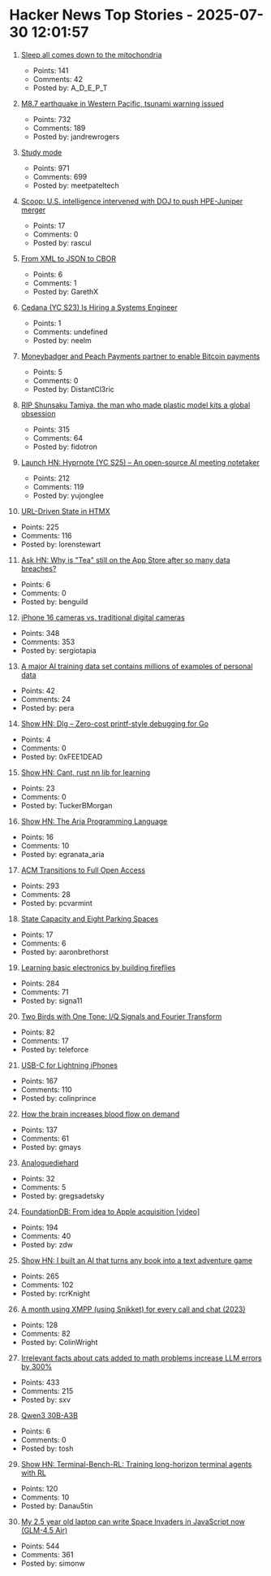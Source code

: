 # Hacker News Top Stories - 2025-07-30 12:01:57

1. [Sleep all comes down to the mitochondria](https://www.science.org/content/blog-post/it-all-comes-down-mitochondria)
   - Points: 141
   - Comments: 42
   - Posted by: A_D_E_P_T

2. [M8.7 earthquake in Western Pacific, tsunami warning issued](https://earthquake.usgs.gov/earthquakes/eventpage/us6000qw60/executive)
   - Points: 732
   - Comments: 189
   - Posted by: jandrewrogers

3. [Study mode](https://openai.com/index/chatgpt-study-mode/)
   - Points: 971
   - Comments: 699
   - Posted by: meetpateltech

4. [Scoop: U.S. intelligence intervened with DOJ to push HPE-Juniper merger](https://www.axios.com/2025/07/30/merger-hpe-juniper-networks-national-security)
   - Points: 17
   - Comments: 0
   - Posted by: rascul

5. [From XML to JSON to CBOR](https://cborbook.com/introduction/from_xml_to_json_to_cbor.html)
   - Points: 6
   - Comments: 1
   - Posted by: GarethX

6. [Cedana (YC S23) Is Hiring a Systems Engineer](https://www.ycombinator.com/companies/cedana/jobs/zRmK2by-systems-engineer-advanced-orchestration)
   - Points: 1
   - Comments: undefined
   - Posted by: neelm

7. [Moneybadger and Peach Payments partner to enable Bitcoin payments](https://bitcoinke.io/2025/07/moneybadger-peach-payments-partnership/)
   - Points: 5
   - Comments: 0
   - Posted by: DistantCl3ric

8. [RIP Shunsaku Tamiya, the man who made plastic model kits a global obsession](https://JapaneseNostalgicCar.com/rip-shunsaku-tamiya-plastic-model-kits/)
   - Points: 315
   - Comments: 64
   - Posted by: fidotron

9. [Launch HN: Hyprnote (YC S25) – An open-source AI meeting notetaker](undefined)
   - Points: 212
   - Comments: 119
   - Posted by: yujonglee

10. [URL-Driven State in HTMX](https://www.lorenstew.art/blog/bookmarkable-by-design-url-state-htmx/)
   - Points: 225
   - Comments: 116
   - Posted by: lorenstewart

11. [Ask HN: Why is "Tea" still on the App Store after so many data breaches?](undefined)
   - Points: 6
   - Comments: 0
   - Posted by: benguild

12. [iPhone 16 cameras vs. traditional digital cameras](https://candid9.com/phone-camera/)
   - Points: 348
   - Comments: 353
   - Posted by: sergiotapia

13. [A major AI training data set contains millions of examples of personal data](https://www.technologyreview.com/2025/07/18/1120466/a-major-ai-training-data-set-contains-millions-of-examples-of-personal-data/)
   - Points: 42
   - Comments: 24
   - Posted by: pera

14. [Show HN: Dlg – Zero-cost printf-style debugging for Go](https://github.com/vvvvv/dlg)
   - Points: 4
   - Comments: 0
   - Posted by: 0xFEE1DEAD

15. [Show HN: Cant, rust nn lib for learning](https://github.com/TuckerBMorgan/can-t)
   - Points: 23
   - Comments: 0
   - Posted by: TuckerBMorgan

16. [Show HN: The Aria Programming Language](https://github.com/egranata/aria)
   - Points: 16
   - Comments: 10
   - Posted by: egranata_aria

17. [ACM Transitions to Full Open Access](https://www.acm.org/publications/openaccess)
   - Points: 293
   - Comments: 28
   - Posted by: pcvarmint

18. [State Capacity and Eight Parking Spaces](https://www.brethorsting.com/blog/2025/07/state-capacity-and-eight-parking-spaces/)
   - Points: 17
   - Comments: 6
   - Posted by: aaronbrethorst

19. [Learning basic electronics by building fireflies](http://a64.in/posts/learning-basic-electronics-by-building-fireflies/)
   - Points: 284
   - Comments: 71
   - Posted by: signa11

20. [Two Birds with One Tone: I/Q Signals and Fourier Transform](https://wirelesspi.com/two-birds-with-one-tone-i-q-signals-and-fourier-transform-part-1/)
   - Points: 82
   - Comments: 17
   - Posted by: teleforce

21. [USB-C for Lightning iPhones](https://obsoless.com/products/iph0n3-usb-c-protection-case)
   - Points: 167
   - Comments: 110
   - Posted by: colinprince

22. [How the brain increases blood flow on demand](https://hms.harvard.edu/news/how-brain-increases-blood-flow-demand)
   - Points: 137
   - Comments: 61
   - Posted by: gmays

23. [Analoguediehard](http://www.analoguediehard.com/)
   - Points: 32
   - Comments: 5
   - Posted by: gregsadetsky

24. [FoundationDB: From idea to Apple acquisition [video]](https://www.youtube.com/watch?v=C1nZzQqcPZw)
   - Points: 194
   - Comments: 40
   - Posted by: zdw

25. [Show HN: I built an AI that turns any book into a text adventure game](https://www.kathaaverse.com/)
   - Points: 265
   - Comments: 102
   - Posted by: rcrKnight

26. [A month using XMPP (using Snikket) for every call and chat (2023)](https://neilzone.co.uk/2023/08/a-month-using-xmpp-using-snikket-for-every-call-and-chat/)
   - Points: 128
   - Comments: 82
   - Posted by: ColinWright

27. [Irrelevant facts about cats added to math problems increase LLM errors by 300%](https://www.science.org/content/article/scienceadviser-cats-confuse-ai)
   - Points: 433
   - Comments: 215
   - Posted by: sxv

28. [Qwen3 30B-A3B](https://huggingface.co/Qwen/Qwen3-30B-A3B-Instruct-2507)
   - Points: 6
   - Comments: 0
   - Posted by: tosh

29. [Show HN: Terminal-Bench-RL: Training long-horizon terminal agents with RL](https://github.com/Danau5tin/terminal-bench-rl)
   - Points: 120
   - Comments: 10
   - Posted by: Danau5tin

30. [My 2.5 year old laptop can write Space Invaders in JavaScript now (GLM-4.5 Air)](https://simonwillison.net/2025/Jul/29/space-invaders/)
   - Points: 544
   - Comments: 361
   - Posted by: simonw

